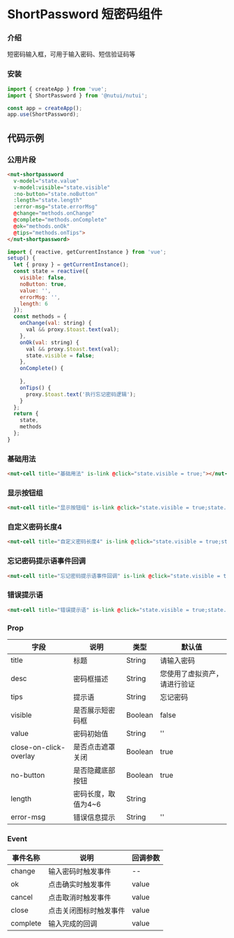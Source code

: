 # ShortPassword 短密码组件

### 介绍

短密码输入框，可用于输入密码、短信验证码等
### 安装

``` javascript
import { createApp } from 'vue';
import { ShortPassword } from '@nutui/nutui';

const app = createApp();
app.use(ShortPassword);

```

## 代码示例

### 公用片段

``` html
<nut-shortpassword
  v-model="state.value"
  v-model:visible="state.visible"
  :no-button="state.noButton"
  :length="state.length"
  :error-msg="state.errorMsg"
  @change="methods.onChange"
  @complete="methods.onComplete"
  @ok="methods.onOk"
  @tips="methods.onTips">
</nut-shortpassword>
```

``` javascript
import { reactive, getCurrentInstance } from 'vue';
setup() {
  let { proxy } = getCurrentInstance();
  const state = reactive({
    visible: false,
    noButton: true,
    value: '',
    errorMsg: '',
    length: 6
  });
  const methods = {
    onChange(val: string) {
      val && proxy.$toast.text(val);
    },
    onOk(val: string) {
      val && proxy.$toast.text(val);
      state.visible = false;
    },
    onComplete() {
      
    },
    onTips() {
      proxy.$toast.text('执行忘记密码逻辑');
    }
  };
  return {
    state,
    methods
  };
}

```
### 基础用法

``` html
<nut-cell title="基础用法" is-link @click="state.visible = true;"></nut-cell>
```

### 显示按钮组

``` html
<nut-cell title="显示按钮组" is-link @click="state.visible = true;state.noButton = false;"></nut-cell>
```

### 自定义密码长度4

``` html
<nut-cell title="自定义密码长度4" is-link @click="state.visible = true;state.length = 4;"></nut-cell>
```
### 忘记密码提示语事件回调

``` html
<nut-cell title="忘记密码提示语事件回调" is-link @click="state.visible = true;"></nut-cell>
```

### 错误提示语
``` html
<nut-cell title="错误提示语" is-link @click="state.visible = true;state.errorMsg = '请输入正确密码';"></nut-cell>
```

### Prop


| 字段 | 说明 | 类型 | 默认值
|----- | ----- | ----- | ----- |
| title | 标题| String | 请输入密码|
| desc | 密码框描述| String | 您使用了虚拟资产，请进行验证|
| tips | 提示语| String | 忘记密码|
| visible | 是否展示短密码框| Boolean | false|
| value | 密码初始值 | String | ''|
| close-on-click-overlay | 是否点击遮罩关闭  | Boolean | true|
| no-button | 是否隐藏底部按钮 |Boolean|true|
| length | 密码长度，取值为4~6 |String||Number|6|
| error-msg | 错误信息提示 |String|''|


### Event

| 事件名称 | 说明 | 回调参数
|----- | ----- | ----- 
| change | 输入密码时触发事件 | --
| ok | 点击确实时触发事件 | value
| cancel | 点击取消时触发事件| value
| close | 点击关闭图标时触发事件| value
| complete | 输入完成的回调 | value

